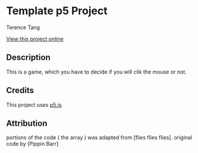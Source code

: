 # Template p5 Project

Terence Tang

[View this project online](URL_FOR_THE_RUNNING_PROJECT)

## Description
This is a game, which you have to decide if you will clik the mouse or not.

## Credits

This project uses [p5.js](https://p5js.org).

## Attribution

portions of the code ( the array ) was adapted from [flies flies flies].
original code by [Pippin Barr]
